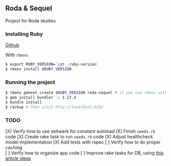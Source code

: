 ## Roda & Sequel

Project for Roda studies

### Installing Ruby

[Github](https://github.com/ruby/ruby)

With `rbenv`:

```bash
$ export RUBY_VERSION=`cat .ruby-version`
$ rbenv install $RUBY_VERSION
```

### Running the project

```bash
$ rbenv gemset create $RUBY_VERSION roda-sequel # if you use rbenv with gemset plugin
$ gem install bundler -v 1.17.3
$ bundle install
$ rackup # Then visit http://localhost:9292
```

### TODO

[X] Verify how to use zeitwerk for constant auloload
[X] Finish `seeds.rb` code 
[X] Create rake task to run `seeds.rb` code
[X] Adjust healthcheck model implementation
[X] Add tests with rspec
[ ] Verify how to do proper caching  
[ ] Verify how to organize app code
[ ] Improve rake tasks for DB, using [this article ideas](https://mrcook.uk/simple-roda-blog-tutorial)
